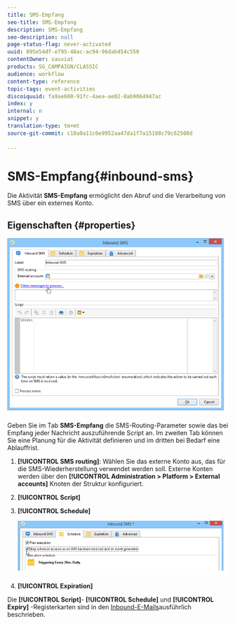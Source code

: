 ```yaml
---
title: SMS-Empfang
seo-title: SMS-Empfang
description: SMS-Empfang
seo-description: null
page-status-flag: never-activated
uuid: 895e54df-e795-48ac-ac94-96dab454c550
contentOwner: sauviat
products: SG_CAMPAIGN/CLASSIC
audience: workflow
content-type: reference
topic-tags: event-activities
discoiquuid: fa9ae600-91fc-4aea-ae02-8ab9064947ac
index: y
internal: n
snippet: y
translation-type: tm+mt
source-git-commit: c10a0a11c6e9952aa47da1f7a15188c79c62508d

---
```



# SMS-Empfang{#inbound-sms}

Die Aktivität **SMS-Empfang** ermöglicht den Abruf und die Verarbeitung von SMS über ein externes Konto.

## Eigenschaften {#properties}

![](assets/sms_rec_edit.png)

Geben Sie im Tab **SMS-Empfang** die SMS-Routing-Parameter sowie das bei Empfang jeder Nachricht auszuführende Script an. Im zweiten Tab können Sie eine Planung für die Aktivität definieren und im dritten bei Bedarf eine Ablauffrist.

1. **[!UICONTROL SMS routing]**: Wählen Sie das externe Konto aus, das für die SMS-Wiederherstellung verwendet werden soll. Externe Konten werden über den **[!UICONTROL Administration > Platform > External accounts]** Knoten der Struktur konfiguriert.
1. **[!UICONTROL Script]**
1. **[!UICONTROL Schedule]**

   ![](assets/sms_rec_edit_2.png)

1. **[!UICONTROL Expiration]**

Die **[!UICONTROL Script]**- **[!UICONTROL Schedule]** und **[!UICONTROL Expiry]** -Registerkarten sind in den [Inbound-E-Mails](../../workflow/using/inbound-emails.md)ausführlich beschrieben.

